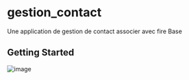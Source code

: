 # gestion_contact

Une application de gestion de contact  associer avec fire Base

## Getting Started

![image](https://user-images.githubusercontent.com/101357738/222791126-47ca706f-b923-41c3-a7ce-dee50f27cae7.png)
